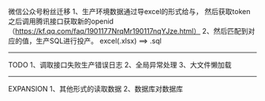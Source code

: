 微信公众号粉丝迁移
1、生产环境数据通过导excel的形式给与，
    然后获取token之后调用腾讯接口获取新的openid（https://kf.qq.com/faq/1901177NrqMr190117nqYJze.html）
2、然后匹配到对应的值，生产SQL进行投产。
    excel(.xlsx) ==> .sql
***************************
TODO
1、调取接口失败生产错误日志
2、全局异常处理
3、大文件懒加载


***************************
EXPANSION
1、其他形式的读取数据
2、数据库对数据库







